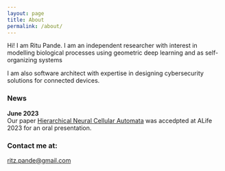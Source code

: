 ```yaml
---
layout: page
title: About
permalink: /about/
---
```


Hi! I am Ritu Pande. I am an independent researcher with interest in modelling biological processes  using geometric deep learning and as self-organizing systems 

I am also software architect with expertise in designing cybersecurity solutions for connected devices. 

### News

**June 2023**  
Our paper [Hierarchical Neural Cellular Automata]() was accedpted at ALife 2023 for an oral presentation.  

### Contact me at:

[ritz.pande@gmail.com](mailto:ritz.pande@gmail.com)
